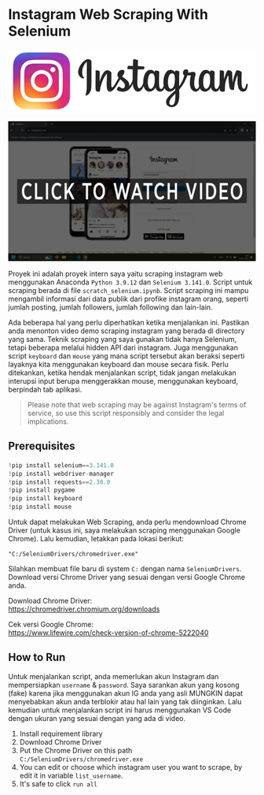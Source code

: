 # Instagram Web Scraping With Selenium


![Instagram logo](instagram-logo.jpg)

[![Watch the video](thumbnail.png)](ig-web-scraping-demo.mp4)

Proyek ini adalah proyek intern saya yaitu scraping instagram web menggunakan Anaconda `Python 3.9.12` dan `Selenium 3.141.0`. Script untuk scraping berada di file `scratch_selenium.ipynb`. Script scraping ini mampu mengambil informasi dari data publik dari profike instagram orang, seperti jumlah posting, jumlah followers, jumlah following dan lain-lain. 


Ada beberapa hal yang perlu diperhatikan ketika menjalankan ini. Pastikan anda menonton video demo scraping instagram yang berada di directory yang sama. Teknik scraping yang saya gunakan tidak hanya Selenium, tetapi beberapa melalui hidden API dari instagram. Juga menggunakan script `keyboard` dan `mouse` yang mana script tersebut akan beraksi seperti layaknya kita menggunakan keyboard dan mouse secara fisik. Perlu ditekankan, ketika hendak menjalankan script, tidak jangan melakukan interupsi input berupa menggerakkan mouse, menggunakan keyboard, berpindah tab aplikasi. 


> Please note that web scraping may be against Instagram's terms of service, so use this script responsibly and consider the legal implications.


## Prerequisites
```py
!pip install selenium==3.141.0
!pip install webdriver-manager
!pip install requests==2.30.0
!pip install pygame
!pip install keyboard
!pip install mouse
```
Untuk dapat melakukan Web Scraping, anda perlu mendownload Chrome Driver (untuk kasus ini, saya melakukan scraping menggunakan Google Chrome). Lalu kemudian, letakkan pada lokasi berikut:
```
"C:/SeleniumDrivers/chromedriver.exe"
```
Silahkan membuat file baru di system `C:` dengan nama `SeleniumDrivers`.
Download versi Chrome Driver yang sesuai dengan versi Google Chrome anda.<br>

Download Chrome Driver:<br>
https://chromedriver.chromium.org/downloads

Cek versi Google Chrome:<br>
https://www.lifewire.com/check-version-of-chrome-5222040


## How to Run
Untuk menjalankan script, anda memerlukan akun Instagram dan mempersiapkan `username` & `password`. Saya sarankan akun yang kosong (fake) karena jika menggunakan akun IG anda yang asli MUNGKIN dapat menyebabkan akun anda terblokir atau hal lain yang tak diinginkan. Lalu kemudian untuk menjalankan script ini harus menggunakan VS Code dengan ukuran yang sesuai dengan yang ada di video.
1. Install requirement library
2. Download Chrome Driver
3. Put the Chrome Driver on this path `C:/SeleniumDrivers/chromedriver.exe`
4. You can edit or choose which instagram user you want to scrape, by edit it in variable `list_username`.
5. It's safe to click `run all`